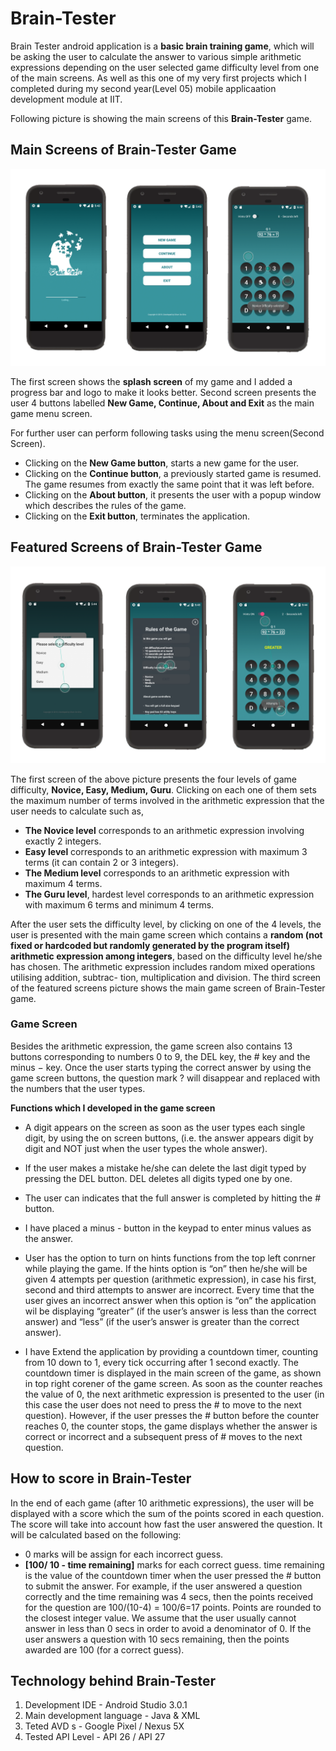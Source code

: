 # Brain-Tester
Brain Tester android application is a **basic brain training game**, which will be asking the user to calculate the answer to various simple arithmetic expressions depending on the user selected game difficulty level from one of the main screens. As well as this one of my very first projects which I completed during my second year(Level 05) mobile applicaation development module at IIT.

Following picture is showing the main screens of this **Brain-Tester** game.

## Main Screens of Brain-Tester Game
![MainScreenOfTheGame](resources/mainScreens.png)


The first screen shows the **splash screen** of my game and I added a progress bar and logo to make it looks better. Second screen presents the user 4 buttons labelled **New Game, Continue, About and Exit** as the main game menu screen.

For further user can perform following tasks using the menu screen(Second Screen).
* Clicking on the **New Game button**, starts a new game for the user.
* Clicking on the **Continue button**, a previously started game is resumed. The game resumes from exactly the same point that it was left before.
* Clicking on the **About button**, it presents the user with a popup window which describes the rules of the game.
* Clicking on the **Exit button**, terminates the application.



## Featured Screens of Brain-Tester Game
![MainScreenOfTheGame](resources/featuredScreens.png)

The first screen of the above picture presents the four levels of game difficulty, **Novice, Easy, Medium, Guru**. Clicking on each one of them sets the maximum number of terms involved in the arithmetic expression that the user needs to calculate such as, 

* **The Novice level** corresponds to an arithmetic expression involving exactly 2 integers.
* **Easy level** corresponds to an arithmetic expression with maximum 3 terms (it can contain 2 or 3 integers).
* **The Medium level** corresponds to an arithmetic expression with maximum 4 terms.
* **The Guru level**, hardest level corresponds to an arithmetic expression with maximum 6 terms and minimum 4 terms.

After the user sets the difficulty level, by clicking on one of the 4 levels, the user is presented with the main game screen which contains a **random (not fixed or hardcoded but randomly generated by the program itself) arithmetic expression among integers**, based on the difficulty level he/she has chosen. The arithmetic expression includes random mixed operations utilising addition, subtrac- tion, multiplication and division. The third screen of the featured screens picture shows the main game screen of Brain-Tester game.

### Game Screen
Besides the arithmetic expression, the game screen also contains 13 buttons corresponding to numbers 0 to 9, the DEL key, the # key and the minus − key. Once the user starts typing the correct answer by using the game screen buttons, the question mark ? will disappear and replaced with the numbers that the user types.

**Functions which I developed in the game screen**

* A digit appears on the screen as soon as the user types each single digit, by using the on screen buttons, (i.e. the answer appears digit by digit and NOT just when the user types the whole answer).

* If the user makes a mistake he/she can delete the last digit typed by pressing the DEL button. DEL deletes all digits typed one by one.

* The user can indicates that the full answer is completed by hitting the # button. 

* I have placed a minus - button in the keypad to enter minus values as the answer.

* User has the option to turn on hints functions from the top left conrner while playing the game. If the hints option is “on” then he/she will be given 4 attempts per question (arithmetic expression), in case his first, second and third attempts to answer are incorrect. Every time that the user gives an incorrect answer when this option is “on” the application wil be displaying “greater” (if the user’s answer is less than the correct answer) and “less” (if the user’s answer is greater than the correct answer).

* I have Extend the application by providing a countdown timer, counting from 10 down to 1, every tick occurring after 1 second exactly. The countdown timer is displayed in the main screen of the game, as shown in top right corener of the game screen. As soon as the counter reaches the value of 0, the next arithmetic expression is presented to the user (in this case the user does not need to press the # to move to the next question). However, if the user presses the # button before the counter reaches 0, the counter stops, the game displays whether the answer is correct or incorrect and a subsequent press of # moves to the next question.



## How to score in Brain-Tester

In the end of each game (after 10 arithmetic expressions), the user will be displayed with a score which the sum of the points scored in each question. The score will take into account how fast the user answered the question. It will be calculated based on the following:

* 0 marks will be assign for each incorrect guess.
* **[100/ 10 - time remaining]** marks for each correct guess. time remaining is the value of the countdown timer when the user pressed the # button to submit the answer. For example, if the user answered a question correctly and the time remaining was 4 secs, then the points received for the question are 100/(10-4) = 100/6=17 points. Points are rounded to the closest integer value. We assume that the user usually cannot answer in less than 0 secs in order to avoid a denominator of 0. If the user answers a question with 10 secs remaining, then the points awarded are 100 (for a correct guess).

## Technology behind Brain-Tester

1. Development IDE - Android Studio 3.0.1
2. Main development language - Java & XML
3. Teted AVD s - Google Pixel / Nexus 5X
4. Tested API Level - API 26 / API 27







